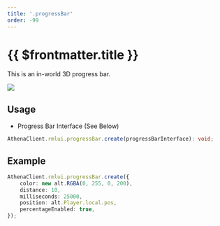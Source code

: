 ```yaml
---
title: '.progressBar'
order: -99
---
```


# {{ $frontmatter.title }}

This is an in-world 3D progress bar.

![](https://i.imgur.com/nWOVaTy.png)

## Usage

* Progress Bar Interface (See Below)

```ts
AthenaClient.rmlui.progressBar.create(progressBarInterface): void;
```

## Example

```ts
AthenaClient.rmlui.progressBar.create({
    color: new alt.RGBA(0, 255, 0, 200),
    distance: 10,
    milliseconds: 25000,
    position: alt.Player.local.pos,
    percentageEnabled: true,
});
```